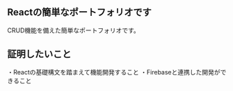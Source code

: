 ## Reactの簡単なポートフォリオです
CRUD機能を備えた簡単なポートフォリオです。
## 証明したいこと
・Reactの基礎構文を踏まえて機能開発すること
・Firebaseと連携した開発ができること